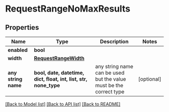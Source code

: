 # RequestRangeNoMaxResults


## Properties
Name | Type | Description | Notes
------------ | ------------- | ------------- | -------------
**enabled** | **bool** |  | 
**width** | [**RequestRangeWidth**](RequestRangeWidth.md) |  | 
**any string name** | **bool, date, datetime, dict, float, int, list, str, none_type** | any string name can be used but the value must be the correct type | [optional]

[[Back to Model list]](../README.md#documentation-for-models) [[Back to API list]](../README.md#documentation-for-api-endpoints) [[Back to README]](../README.md)


